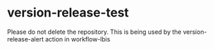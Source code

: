 # version-release-test

Please do not delete the repository. This is being used by the version-release-alert action in workflow-lbis
